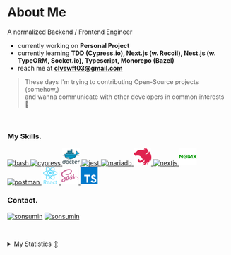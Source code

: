 # About Me

A normalized Backend / Frontend Engineer

- currently working on **Personal Project**
- currently learning **TDD (Cypress.io), Next.js (w. Recoil), Nest.js (w. TypeORM, Socket.io), Typescript, Monorepo (Bazel)**
- reach me at **clvswft03@gmail.com**

> These days I'm trying to contributing Open-Source projects (somehow,)\
> and wanna communicate with other developers in common interests 💬

&nbsp;

<h3 align="left">My Skills.</h3>
<p align="left"> <a href="https://www.gnu.org/software/bash/" target="_blank" rel="noreferrer"> <img src="https://www.vectorlogo.zone/logos/gnu_bash/gnu_bash-icon.svg" alt="bash" width="40" height="40"/> </a> <a href="https://www.cypress.io" target="_blank" rel="noreferrer"> <img src="https://raw.githubusercontent.com/simple-icons/simple-icons/6e46ec1fc23b60c8fd0d2f2ff46db82e16dbd75f/icons/cypress.svg" alt="cypress" width="40" height="40"/> </a> <a href="https://www.docker.com/" target="_blank" rel="noreferrer"> <img src="https://raw.githubusercontent.com/devicons/devicon/master/icons/docker/docker-original-wordmark.svg" alt="docker" width="40" height="40"/> </a> <a href="https://jestjs.io" target="_blank" rel="noreferrer"> <img src="https://www.vectorlogo.zone/logos/jestjsio/jestjsio-icon.svg" alt="jest" width="40" height="40"/> </a> <a href="https://mariadb.org/" target="_blank" rel="noreferrer"> <img src="https://www.vectorlogo.zone/logos/mariadb/mariadb-icon.svg" alt="mariadb" width="40" height="40"/> </a> <a href="https://nestjs.com/" target="_blank" rel="noreferrer"> <img src="https://raw.githubusercontent.com/devicons/devicon/master/icons/nestjs/nestjs-plain.svg" alt="nestjs" width="40" height="40"/> </a> <a href="https://nextjs.org/" target="_blank" rel="noreferrer"> <img src="https://cdn.worldvectorlogo.com/logos/nextjs-2.svg" alt="nextjs" width="40" height="40"/> </a> <a href="https://www.nginx.com" target="_blank" rel="noreferrer"> <img src="https://raw.githubusercontent.com/devicons/devicon/master/icons/nginx/nginx-original.svg" alt="nginx" width="40" height="40"/> </a> <a href="https://postman.com" target="_blank" rel="noreferrer"> <img src="https://www.vectorlogo.zone/logos/getpostman/getpostman-icon.svg" alt="postman" width="40" height="40"/> </a> <a href="https://reactjs.org/" target="_blank" rel="noreferrer"> <img src="https://raw.githubusercontent.com/devicons/devicon/master/icons/react/react-original-wordmark.svg" alt="react" width="40" height="40"/> </a> <a href="https://sass-lang.com" target="_blank" rel="noreferrer"> <img src="https://raw.githubusercontent.com/devicons/devicon/master/icons/sass/sass-original.svg" alt="sass" width="40" height="40"/> </a> <a href="https://www.typescriptlang.org/" target="_blank" rel="noreferrer"> <img src="https://raw.githubusercontent.com/devicons/devicon/master/icons/typescript/typescript-original.svg" alt="typescript" width="40" height="40"/> </a> </p>

<h3 align="left">Contact.</h3>
<p align="left"> <a href="https://linkedin.com/in/sonsumin" target="blank"><img align="center" src="https://raw.githubusercontent.com/rahuldkjain/github-profile-readme-generator/master/src/images/icons/Social/github.svg" alt="sonsumin" height="30" width="40" /></a> <a href="https://linkedin.com/in/sonsumin" target="blank"><img align="center" src="https://raw.githubusercontent.com/rahuldkjain/github-profile-readme-generator/master/src/images/icons/Social/linked-in-alt.svg" alt="sonsumin" height="30" width="40" /></a>
</p>

&nbsp;

<details>
 <summary>My Statistics ↕️</summary>

<!--START_SECTION:waka-->
![Code Time](http://img.shields.io/badge/Code%20Time-1%2C852%20hrs%2038%20mins-blue)

![Profile Views](http://img.shields.io/badge/Profile%20Views-0-blue)

**🐱 My GitHub Data** 

> 📦 12.9 MB Used in GitHub's Storage 
 > 
> 🏆 360 Contributions in the Year 2024
 > 
> 💼 Opted to Hire
 > 
> 📜 548 Public Repositories 
 > 
> 🔑 154 Private Repositories 
 > 
**I'm a Night 🦉** 

```text
🌞 Morning                3385 commits        ██░░░░░░░░░░░░░░░░░░░░░░░   07.46 % 
🌆 Daytime                16024 commits       █████████░░░░░░░░░░░░░░░░   35.33 % 
🌃 Evening                16874 commits       █████████░░░░░░░░░░░░░░░░   37.20 % 
🌙 Night                  9076 commits        █████░░░░░░░░░░░░░░░░░░░░   20.01 % 
```
📅 **I'm Most Productive on Monday** 

```text
Monday                   8293 commits        █████░░░░░░░░░░░░░░░░░░░░   18.28 % 
Tuesday                  7749 commits        ████░░░░░░░░░░░░░░░░░░░░░   17.08 % 
Wednesday                6830 commits        ████░░░░░░░░░░░░░░░░░░░░░   15.06 % 
Thursday                 6924 commits        ████░░░░░░░░░░░░░░░░░░░░░   15.26 % 
Friday                   6877 commits        ████░░░░░░░░░░░░░░░░░░░░░   15.16 % 
Saturday                 4054 commits        ██░░░░░░░░░░░░░░░░░░░░░░░   08.94 % 
Sunday                   4632 commits        ███░░░░░░░░░░░░░░░░░░░░░░   10.21 % 
```


📊 **This Week I Spent My Time On** 

```text
🕑︎ Time Zone: Asia/Seoul

💬 Programming Languages: 
Nix                      5 hrs 22 mins       █████████░░░░░░░░░░░░░░░░   36.35 % 
PowerShell               3 hrs 57 mins       ███████░░░░░░░░░░░░░░░░░░   26.81 % 
AutoHotkey               1 hr 48 mins        ███░░░░░░░░░░░░░░░░░░░░░░   12.23 % 
YAML                     1 hr 9 mins         ██░░░░░░░░░░░░░░░░░░░░░░░   07.87 % 
TOML                     45 mins             █░░░░░░░░░░░░░░░░░░░░░░░░   05.12 % 

🔥 Editors: 
Neovim                   8 hrs 32 mins       ██████████████░░░░░░░░░░░   57.77 % 
VS Code                  5 hrs 46 mins       ██████████░░░░░░░░░░░░░░░   39.06 % 
Unknown Editor           28 mins             █░░░░░░░░░░░░░░░░░░░░░░░░   03.18 % 

💻 Operating System: 
Windows                  8 hrs 52 mins       ███████████████░░░░░░░░░░   60.06 % 
Mac                      5 hrs 54 mins       ██████████░░░░░░░░░░░░░░░   39.94 % 
```

**I Mostly Code in TypeScript** 

```text
Python                   27 repos            █████░░░░░░░░░░░░░░░░░░░░   19.15 % 
Shell                    13 repos            ██░░░░░░░░░░░░░░░░░░░░░░░   09.22 % 
Nix                      6 repos             █░░░░░░░░░░░░░░░░░░░░░░░░   04.26 % 
Lua                      2 repos             ░░░░░░░░░░░░░░░░░░░░░░░░░   01.42 % 
AutoHotkey               1 repo              ░░░░░░░░░░░░░░░░░░░░░░░░░   00.71 % 
```



**Timeline**

![Lines of Code chart](https://raw.githubusercontent.com/testfailed/testfailed/main/assets/bar_graph.png)


 Last Updated on 15/06/2024 13:14:55 UTC
<!--END_SECTION:waka-->
</details>
